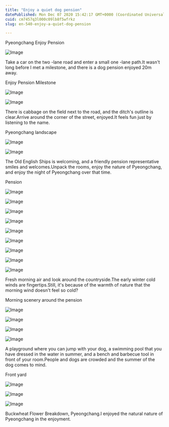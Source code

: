 ```yaml
---
title: "Enjoy a quiet dog pension"
datePublished: Mon Dec 07 2020 15:42:17 GMT+0000 (Coordinated Universal Time)
cuid: cm7457q3l000c09lb8f5wfrkz
slug: en-540-enjoy-a-quiet-dog-pension

---
```



Pyeongchang Enjoy Pension

![Image](https://cdn.hashnode.com/res/hashnode/image/upload/v1739499666924/9714906c-572d-422e-99cd-2424ee3219b1.jpeg)

Take a car on the two -lane road and enter a small one -lane path.It wasn't long before I met a milestone, and there is a dog pension enjoyed 20m away.

Enjoy Pension Milestone

![Image](https://cdn.hashnode.com/res/hashnode/image/upload/v1739499669083/01dd7cc7-a34e-4b49-b949-73c546d73c9e.jpeg)

![Image](https://cdn.hashnode.com/res/hashnode/image/upload/v1739499671774/71d56f83-f082-436f-8cbf-e6d80912e088.jpeg)

There is cabbage on the field next to the road, and the ditch's outline is clear.Arrive around the corner of the street, enjoyed.It feels fun just by listening to the name.

Pyeongchang landscape

![Image](https://cdn.hashnode.com/res/hashnode/image/upload/v1739499673645/d8445f89-a2e5-49f4-800e-eccccfbd60ba.jpeg)

![Image](https://cdn.hashnode.com/res/hashnode/image/upload/v1739499676022/08fbbd36-0075-4c3c-bdfa-44505ffe9073.jpeg)

The Old English Ships is welcoming, and a friendly pension representative smiles and welcomes.Unpack the rooms, enjoy the nature of Pyeongchang, and enjoy the night of Pyeongchang over that time.

Pension

![Image](https://cdn.hashnode.com/res/hashnode/image/upload/v1739499677809/4bb52fee-b33f-45cf-9034-c967b2fdc7f7.jpeg)

![Image](https://cdn.hashnode.com/res/hashnode/image/upload/v1739499680193/e31af496-9326-4997-b245-6cecc7ed1708.jpeg)

![Image](https://cdn.hashnode.com/res/hashnode/image/upload/v1739499681996/487484a2-628d-4b46-afed-59b7a05808c3.jpeg)

![Image](https://cdn.hashnode.com/res/hashnode/image/upload/v1739499683689/0aec6449-bb08-4513-8bfb-7fb98ed0097d.jpeg)

![Image](https://cdn.hashnode.com/res/hashnode/image/upload/v1739499685394/2ef8e9bb-33cd-449c-92e6-c2c50e723738.jpeg)

![Image](https://cdn.hashnode.com/res/hashnode/image/upload/v1739499687224/65ab8234-0fa2-40dd-a742-dff99d15a116.jpeg)

![Image](https://cdn.hashnode.com/res/hashnode/image/upload/v1739499689309/ad19c77d-c152-4089-a8f1-0cc301b98e8e.jpeg)

![Image](https://cdn.hashnode.com/res/hashnode/image/upload/v1739499691251/85f54f37-65ec-4ff3-927d-b582016d01be.jpeg)

![Image](https://cdn.hashnode.com/res/hashnode/image/upload/v1739499693459/c62eac25-f7ea-4e63-8a85-7412f5fd412a.jpeg)

Fresh morning air and look around the countryside.The early winter cold winds are fingertips.Still, it's because of the warmth of nature that the morning wind doesn't feel so cold?

Morning scenery around the pension

![Image](https://cdn.hashnode.com/res/hashnode/image/upload/v1739499695397/6749cf95-cdc1-4a08-8d7b-ffe0e3615d17.jpeg)

![Image](https://cdn.hashnode.com/res/hashnode/image/upload/v1739499697380/8ebc4d8a-de55-46a0-b398-d7fb0cb1d64f.jpeg)

![Image](https://cdn.hashnode.com/res/hashnode/image/upload/v1739499699543/be71cd8f-7f4b-4af6-aba1-14adf48c318c.jpeg)

![Image](https://cdn.hashnode.com/res/hashnode/image/upload/v1739499701232/ed225cbe-fbd9-4a1c-babe-30804afe8b3a.jpeg)

A playground where you can jump with your dog, a swimming pool that you have dressed in the water in summer, and a bench and barbecue tool in front of your room.People and dogs are crowded and the summer of the dog comes to mind.

Front yard

![Image](https://cdn.hashnode.com/res/hashnode/image/upload/v1739499703532/048bc19b-85d5-4d24-bfb9-23bff6c9a9c3.jpeg)

![Image](https://cdn.hashnode.com/res/hashnode/image/upload/v1739499705728/c341f359-a050-4954-a1f2-13abc670dab7.jpeg)

![Image](https://cdn.hashnode.com/res/hashnode/image/upload/v1739499707910/a4ad407d-e75b-4eb8-8307-1bf8ad915683.jpeg)

Buckwheat Flower Breakdown, Pyeongchang.I enjoyed the natural nature of Pyeongchang in the enjoyment.